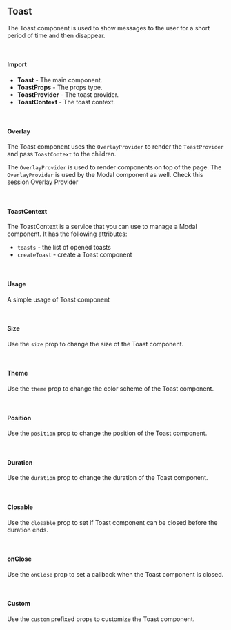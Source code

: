 ## Toast

The Toast component is used to show messages to the user for a short period of time and then disappear.

<div>
<LeSourceButton url="https://github.com/hiimlex/leux/tree/main/src/components/TextArea"></LeSourceButton>
</div>

<br />

#### Import

<div>
<ToastImportPreview>
</ToastImportPreview>
</div>

- **Toast** - The main component.
- **ToastProps** - The props type.
- **ToastProvider** - The toast provider.
- **ToastContext** - The toast context.

<br />

#### Overlay

The Toast component uses the `OverlayProvider` to render the `ToastProvider` and pass `ToastContext` to the children.

The `OverlayProvider` is used to render components on top of the page. The `OverlayProvider` is used by the Modal component as well. Check this session <NavLink to="/components/overlay">Overlay Provider</NavLink>

<br />

#### ToastContext

The ToastContext is a service that you can use to manage a Modal component. It has the following attributes:

- `toasts` - the list of opened toasts
- `createToast` - create a Toast component

<div>
<ToastContextPreview>
</ToastContextPreview>
</div>

<br />

#### Usage

A simple usage of Toast component

<div>
<ToastUsagePreview>
</ToastUsagePreview>
</div>

<br />

#### Size

Use the `size` prop to change the size of the Toast component.

<div>
<ToastSizePreview>
</ToastSizePreview>
</div>

<br />

#### Theme 

Use the `theme` prop to change the color scheme of the Toast component.

<div>
<ToastThemePreview>
</ToastThemePreview>
</div>

<br />

#### Position

Use the `position` prop to change the position of the Toast component.

<div>
<ToastPositionPreview>
</ToastPositionPreview>
</div>

<br />

#### Duration

Use the `duration` prop to change the duration of the Toast component.

<div>
<ToastDurationPreview>
</ToastDurationPreview>
</div>

<br />

#### Closable

Use the `closable` prop to set if Toast component can be closed before the duration ends.

<div>
<ToastClosablePreview>
</ToastClosablePreview>
</div>

<br />

#### onClose

Use the `onClose` prop to set a callback when the Toast component is closed.

<div>
<ToastActionPreview>
</ToastActionPreview>
</div>

<br />

#### Custom

Use the `custom` prefixed props to customize the Toast component.

<div>
<ToastCustomPreview>
</ToastCustomPreview>
</div>

<br />